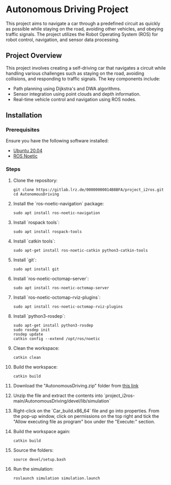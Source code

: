 
# Autonomous Driving Project

This project aims to navigate a car through a predefined circuit as quickly as possible while staying on the road, avoiding other vehicles, and obeying traffic signals. The project utilizes the Robot Operating System (ROS) for robot control, navigation, and sensor data processing.

## Project Overview

This project involves creating a self-driving car that navigates a circuit while handling various challenges such as staying on the road, avoiding collisions, and responding to traffic signals. The key components include:
- Path planning using Dijkstra's and DWA algorithms.
- Sensor integration using point clouds and depth information.
- Real-time vehicle control and navigation using ROS nodes.

## Installation

### Prerequisites

Ensure you have the following software installed:
- [Ubuntu 20.04](https://releases.ubuntu.com/20.04/)
- [ROS Noetic](http://wiki.ros.org/noetic/Installation/Ubuntu)

### Steps

1. Clone the repository:
   ```
   git clone https://gitlab.lrz.de/00000000014B8BFA/project_i2ros.git
   cd AutonomousDriving
   ```

2. Install the \`ros-noetic-navigation\` package:
   ```
   sudo apt install ros-noetic-navigation
   ```

3. Install \`rospack tools\`:
   ```
   sudo apt install rospack-tools
   ```

4. Install \`catkin tools\`:
   ```
   sudo apt-get install ros-noetic-catkin python3-catkin-tools
   ```

5. Install \`git\`:
   ```
   sudo apt install git
   ```

6. Install \`ros-noetic-octomap-server\`:
   ```
   sudo apt install ros-noetic-octomap-server
   ```

7. Install \`ros-noetic-octomap-rviz-plugins\`:
   ```
   sudo apt install ros-noetic-octomap-rviz-plugins
   ```

8. Install \`python3-rosdep\`:
   ```
   sudo apt-get install python3-rosdep
   sudo rosdep init
   rosdep update
   catkin config --extend /opt/ros/noetic
   ```

9. Clean the workspace:
   ```
   catkin clean
   ```

10. Build the workspace:
    ```
    catkin build
    ```

11. Download the "AutonomousDriving.zip" folder from [this link](https://syncandshare.lrz.de/getlink/fiLvgiTXetubiN1i4PRjuR/)

12. Unzip the file and extract the contents into \`project_i2ros-main/AutonomousDriving/devel/lib/simulation\`

13. Right-click on the \`Car_build.x86_64\` file and go into properties. From the pop-up window, click on permissions on the top right and tick the "Allow executing file as program" box under the "Execute:" section.

14. Build the workspace again:
    ```
    catkin build
    ```

15. Source the folders:
    ```
    source devel/setup.bash
    ```

16. Run the simulation:
    ```
    roslaunch simulation simulation.launch
    ```
